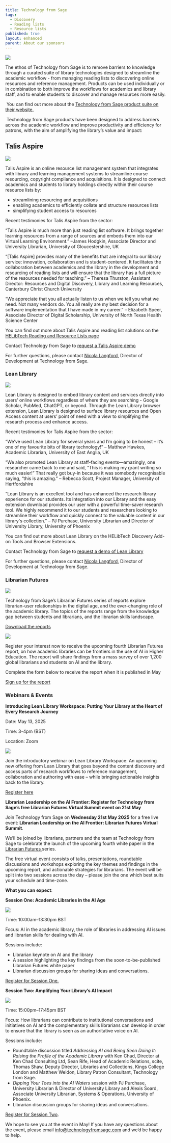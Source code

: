 ```yaml
---
title: Technology from Sage
tags:
  - Discovery
  - Reading lists
  - Resource lists
published: true
layout: enhanced
parent: About our sponsors
---
```

![](/assets/images/tfs-banner.png)

The ethos of Technology from Sage is to remove barriers to knowledge through a curated suite of library technologies designed to streamline the academic workflow - from managing reading lists to discovering online resources and reference management. Products can be used individually or in combination to both improve the workflows for academics and library staff, and to enable students to discover and manage resources more easily.

 You can find out more about the [Technology from Sage product suite on their website.](https://www.technologyfromsage.com/)

 Technology from Sage products have been designed to address barriers across the academic workflow and improve productivity and efficiency for patrons, with the aim of amplifying the library’s value and impact:

## Talis Aspire

![](/assets/images/ta-banner.png)

Talis Aspire is an online resource list management system that integrates with library and learning management systems to streamline course resourcing, copyright compliance and acquisitions. It is designed to connect academics and students to library holdings directly within their course resource lists by:

* streamlining resourcing and acquisitions 
* enabling academics to efficiently collate and structure resources lists
* simplifying student access to resources

Recent testimonies for Talis Aspire from the sector:

“Talis Aspire is much more than just reading list software. It brings together
learning resources from a range of sources and embeds them into our Virtual Learning Environment.” –James Hodgkin, Associate Director and University Librarian, University of Gloucestershire, UK

“\[Talis Aspire] provides many of the benefits that are integral to our library service:  innovation, collaboration and is student-centered. It facilitates the collaboration between academics and the library in the development and resourcing of reading lists and will ensure that the library has a full picture of the resources needed for teaching.” – Theresa Thurston, Assistant Director: Resources and Digital Discovery, Library and Learning Resources, Canterbury Christ Church University

“We appreciate that you all actually listen to us when we tell you what we need. Not many vendors do. You all really are my best decision for a software implementation that I have made in my career.” – Elizabeth Speer, Associate Director of Digital Scholarship, University of North Texas Health
Science Center

You can find out more about Talis Aspire and reading list solutions on the [HELibTech Reading and Resource Lists page](https://www.helibtech.com/learning-and-teaching/reading-and-resource-lists)

Contact Technology from Sage to [request a Talis Aspire demo
](http://www.technologyfromsage.com/request-a-demo/)

For further questions, please contact [Nicola Langford](mailto:mailtoNicola.Langford@technologyfromsage.com), Director of Development at
Technology from Sage.  

### Lean Library

![](/assets/images/ll-banner.png)

Lean Library is designed to embed library content and services directly into users’ online workflows regardless of where they are searching - Google Scholar, PubMed, ChatGPT, or beyond. Through the Lean Library browser extension, Lean Library is designed to surface library resources and Open Access content at users’ point of need with a view to simplifying the research process and enhance access. 

Recent testimonies for Talis Aspire from the sector:

“We’ve used Lean Library for several years and I’m going to be honest – it’s one of my favourite bits of library technology!” – Matthew Hawkes, Academic Librarian, University of East Anglia, UK

“We also promoted Lean Library at staff-facing events—amazingly, one researcher came back to me and said, “This is making my grant writing so much easier!” That really got buy-in because it was somebody recognisable saying, “this is amazing.” – Rebecca Scott, Project Manager, University of Hertfordshire

“Lean Library is an excellent tool and has enhanced the research library experience for our students. Its integration into our Library and the easy extension download provides our user with a powerful time-saver research tool. We highly recommend it to our students and researchers looking to streamline their workflow and quickly connect to the valuable content in our library's collection.” – PJ Purchase, University Librarian and Director of University Library, University of Phoenix

You can find out more about Lean Library on the HELibTech Discovery Add-on Tools and Browser Extensions.[](https://www.helibtech.com/discovery/)

Contact Technology from Sage to [request a demo of Lean Library](http://www.technologyfromsage.com/request-a-demo/)

For further questions, please contact [Nicola Langford](mailto:mailtoNicola.Langford@technologyfromsage.com), Director of Development at
Technology from Sage.  

### Librarian Futures

![](/assets/images/librarian-futures-reports-banner-1000-x-333-px-.png)

Technology from Sage’s Librarian Futures series of reports explore librarian-user
relationships in the digital age, and the ever-changing role of the academic library. The topics of the reports range from the knowledge gap between students and librarians, and the librarian skills landscape.

[Download the reports](https://www.technologyfromsage.com/whitepapers/)

![](/assets/images/newletter-header-2024-05-23-4x.png)

Register your interest now to receive the upcoming fourth Librarian Futures report, on how academic libraries can be frontiers in the use of AI in Higher Education. The report will share findings from a mass survey of over 1,200 global librarians and students on AI and the library.

Complete the form below to receive the report when it is published in May

[Sign up for the report](https://forms.office.com/r/YnuScFWfVe)

[](https://forms.office.com/r/YnuScFWfVe)

### Webinars & Events

**Introducing Lean Library Workspace: Putting Your Library at the Heart of Every Research Journey**

Date: May 13, 2025

Time: 3-4pm (BST)

Location: Zoom

![](/assets/images/llw-banner-blank.png)

Join the introductory webinar on Lean Library Workspace: An upcoming new offering from Lean Library that goes beyond the content discovery and access parts of research workflows to reference management, collaboration and authoring with ease – while bringing actionable insights back to the library.

[Register here](https://us06web.zoom.us/webinar/register/3717429133830/WN_A1Pq4-FNRJWRTh51NY0O0Q#/registration)

**[](https://us06web.zoom.us/webinar/register/3717429133830/WN_A1Pq4-FNRJWRTh51NY0O0Q#/registration)
Librarian Leadership on the AI Frontier: Register for Technology from Sage’s free Librarian Futures Virtual Summit event on 21st May**

Join Technology from Sage on **Wednesday 21st May 2025** for a free live event: **Librarian Leadership on the AI Frontier: Librarian Futures Virtual Summit**. 

We’ll be joined by librarians, partners and the team at Technology from Sage to celebrate the launch of the upcoming fourth white paper in the [Librarian Futures ](https://www.technologyfromsage.com/whitepapers/)series.

The free virtual event consists of talks, presentations, roundtable discussions and workshops exploring the key themes and findings in the upcoming report, and actionable strategies for librarians. The event will be split into two sessions across the day – please join the one which best suits your schedule and time-zone. 

**What you can expect**:

**Session One: Academic Libraries in the AI Age**

![](/assets/images/summit-1.png)

Time: 10:00am–13:30pm BST

Focus: AI in the academic library, the role of libraries in addressing AI issues and librarian skills for dealing with AI. 

Sessions include:

* Librarian keynote on AI and the library
* A session highlighting the key findings from the soon-to-be-published Librarian Futures white paper
* Librarian discussion groups for sharing ideas and conversations.

[Register for Session One.](https://us06web.zoom.us/webinar/register/9117453235854/WN_I6qMiUlLQQeblyMGuueqWQ)


**Session Two: Amplifying Your Library’s AI Impact**


![](/assets/images/summit-2.png)

Time: 15:00pm–17:45pm BST

Focus: How librarians can contribute to institutional conversations and initiatives on AI and the complementary skills librarians can develop in order to ensure that the library is seen as an authoritative voice on AI. 

Sessions include:

* Roundtable discussion titled *Addressing AI and Being Seen Doing It: Raising the Profile of the Academic Library* with Ken Chad, Director at Ken Chad Consulting Ltd, Sean Rife, Head of Academic Relations, scite, Thomas Shaw, Deputy Director, Libraries and Collections, Kings College London and Matthew Weldon, Library Patron Consultant, Technology from Sage.
* *Dipping Your Toes into the AI Waters* session with PJ Purchase, University Librarian & Director of University Library and Alexis Soard, Associate University Librarian, Systems & Operations, University of Phoenix.
* Librarian discussion groups for sharing ideas and conversations.

[Register for Session Two](https://us06web.zoom.us/webinar/register/5817453240405/WN_NPQEcpHIR4uxn4LEh6gXVw).

We hope to see you at the event in May! If you have any questions about the event, please email [info@technologyfromsage.com](mailto:info@technologyfromsage.com) and we’d be happy to help.








[](https://us06web.zoom.us/webinar/register/3717429133830/WN_A1Pq4-FNRJWRTh51NY0O0Q#/registration)
